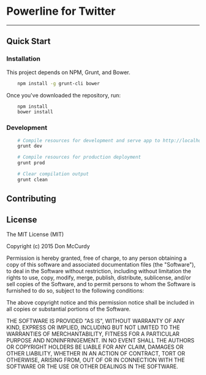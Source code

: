# Powerline for Twitter

***

## Quick Start

### Installation

This project depends on NPM, Grunt, and Bower.

```bash
	npm install -g grunt-cli bower
```

Once you've downloaded the repository, run:

```bash
	npm install
	bower install
```

### Development

```bash
	# Compile resources for development and serve app to http://localhost:8000
	grunt dev

	# Compile resources for production deployment
	grunt prod

	# Clear compilation output
	grunt clean
```

## Contributing

## License

The MIT License (MIT)

Copyright (c) 2015 Don McCurdy

Permission is hereby granted, free of charge, to any person obtaining a copy
of this software and associated documentation files (the "Software"), to deal
in the Software without restriction, including without limitation the rights
to use, copy, modify, merge, publish, distribute, sublicense, and/or sell
copies of the Software, and to permit persons to whom the Software is
furnished to do so, subject to the following conditions:

The above copyright notice and this permission notice shall be included in
all copies or substantial portions of the Software.

THE SOFTWARE IS PROVIDED "AS IS", WITHOUT WARRANTY OF ANY KIND, EXPRESS OR
IMPLIED, INCLUDING BUT NOT LIMITED TO THE WARRANTIES OF MERCHANTABILITY,
FITNESS FOR A PARTICULAR PURPOSE AND NONINFRINGEMENT. IN NO EVENT SHALL THE
AUTHORS OR COPYRIGHT HOLDERS BE LIABLE FOR ANY CLAIM, DAMAGES OR OTHER
LIABILITY, WHETHER IN AN ACTION OF CONTRACT, TORT OR OTHERWISE, ARISING FROM,
OUT OF OR IN CONNECTION WITH THE SOFTWARE OR THE USE OR OTHER DEALINGS IN
THE SOFTWARE.
